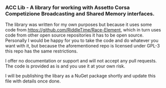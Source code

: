 ### ACC Lib - A library for working with Assetto Corsa Competizione Broadcasting and Shared Memory interfaces.

The library was written for my own purposes but because it uses some code from https://github.com/RiddleTime/Race-Element, which in turn uses code from other open source repositories it has to be open source.
Personally I would be happy for you to take the code and do whatever you want with it, but because the aforementioned repo is licensed under GPL-3 this repo has the same restrictions.

I offer no documentation or support and will not accept any pull requests.  The code is provided as is and you use it at your own risk.

I will be publishing the libary as a NuGet package shortly and update this file with details once done.

